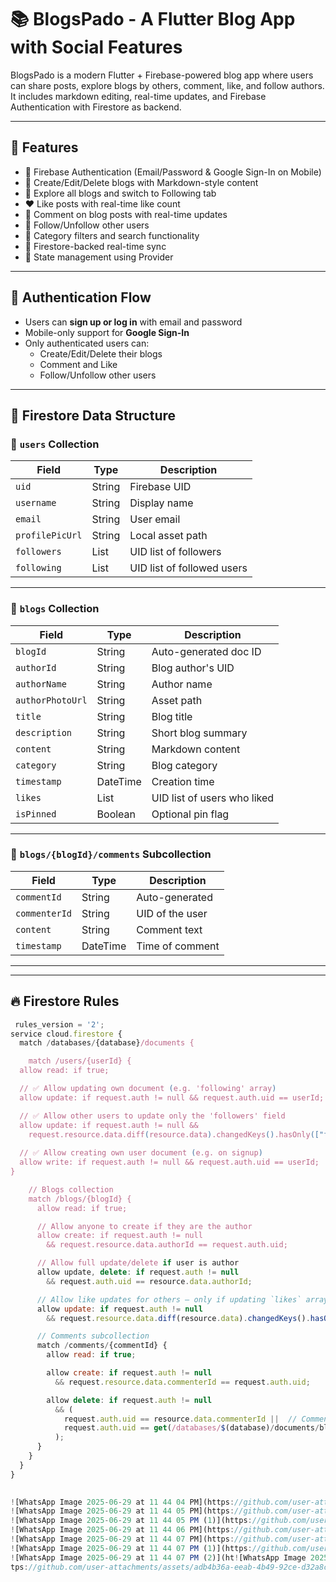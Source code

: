 # 📚 BlogsPado - A Flutter Blog App with Social Features

BlogsPado is a modern Flutter + Firebase-powered blog app where users can share posts, explore blogs by others, comment, like, and follow authors. It includes markdown editing, real-time updates, and Firebase Authentication with Firestore as backend.

---

## 🚀 Features

- 🔐 Firebase Authentication (Email/Password & Google Sign-In on Mobile)
- 📝 Create/Edit/Delete blogs with Markdown-style content
- 📂 Explore all blogs and switch to Following tab
- ❤️ Like posts with real-time like count
- 💬 Comment on blog posts with real-time updates
- 👥 Follow/Unfollow other users
- 🧭 Category filters and search functionality
- 📶 Firestore-backed real-time sync
- 🧠 State management using Provider

---

## 🔐 Authentication Flow

- Users can **sign up or log in** with email and password
- Mobile-only support for **Google Sign-In**
- Only authenticated users can:
  - Create/Edit/Delete their blogs
  - Comment and Like
  - Follow/Unfollow other users

---

## 🧱 Firestore Data Structure

### 📄 `users` Collection

| Field | Type | Description |
|---|---|---|
| `uid` | String | Firebase UID |
| `username` | String | Display name |
| `email` | String | User email |
| `profilePicUrl` | String | Local asset path |
| `followers` | List | UID list of followers |
| `following` | List | UID list of followed users |

---

### 📄 `blogs` Collection

| Field | Type | Description |
|---|---|---|
| `blogId` | String | Auto-generated doc ID |
| `authorId` | String | Blog author's UID |
| `authorName` | String | Author name |
| `authorPhotoUrl` | String | Asset path |
| `title` | String | Blog title |
| `description` | String | Short blog summary |
| `content` | String | Markdown content |
| `category` | String | Blog category |
| `timestamp` | DateTime | Creation time |
| `likes` | List | UID list of users who liked |
| `isPinned` | Boolean | Optional pin flag |

---

### 📄 `blogs/{blogId}/comments` Subcollection

| Field | Type | Description |
|---|---|---|
| `commentId` | String | Auto-generated |
| `commenterId` | String | UID of the user |
| `content` | String | Comment text |
| `timestamp` | DateTime | Time of comment |

---

---

## 🔥 Firestore Rules

```js
 rules_version = '2';
service cloud.firestore {
  match /databases/{database}/documents {

    match /users/{userId} {
  allow read: if true;

  // ✅ Allow updating own document (e.g. 'following' array)
  allow update: if request.auth != null && request.auth.uid == userId;

  // ✅ Allow other users to update only the 'followers' field
  allow update: if request.auth != null &&
    request.resource.data.diff(resource.data).changedKeys().hasOnly(["followers"]);
    
  // ✅ Allow creating own user document (e.g. on signup)
  allow write: if request.auth != null && request.auth.uid == userId;
}

    // Blogs collection
    match /blogs/{blogId} {
      allow read: if true;

      // Allow anyone to create if they are the author
      allow create: if request.auth != null
        && request.resource.data.authorId == request.auth.uid;

      // Allow full update/delete if user is author
      allow update, delete: if request.auth != null
        && request.auth.uid == resource.data.authorId;

      // Allow like updates for others — only if updating `likes` array
      allow update: if request.auth != null
        && request.resource.data.diff(resource.data).changedKeys().hasOnly(["likes"]);

      // Comments subcollection
      match /comments/{commentId} {
        allow read: if true;

        allow create: if request.auth != null
          && request.resource.data.commenterId == request.auth.uid;

        allow delete: if request.auth != null
          && (
            request.auth.uid == resource.data.commenterId ||  // Comment author
            request.auth.uid == get(/databases/$(database)/documents/blogs/$(blogId)).data.authorId  // Blog owner
          );
      }
    }
  }
}
 

![WhatsApp Image 2025-06-29 at 11 44 04 PM](https://github.com/user-attachments/assets/3a369b34-02a6-43cd-bda0-6fe80383a643)
![WhatsApp Image 2025-06-29 at 11 44 05 PM](https://github.com/user-attachments/assets/c46ac622-8c6f-491a-800b-2f3570f0132b)
![WhatsApp Image 2025-06-29 at 11 44 05 PM (1)](https://github.com/user-attachments/assets/3576dc29-8208-452d-9ba3-4490c178e4e9)
![WhatsApp Image 2025-06-29 at 11 44 06 PM](https://github.com/user-attachments/assets/70e7a005-6522-4b0f-8f06-e2c25adca583)
![WhatsApp Image 2025-06-29 at 11 44 07 PM](https://github.com/user-attachments/assets/b0ae0ae7-4510-43cf-b1e1-67ceed99b6ca)
![WhatsApp Image 2025-06-29 at 11 44 07 PM (1)](https://github.com/user-attachments/assets/8d853cb6-cfb7-4a38-ab4b-fdaa23c12d55)
![WhatsApp Image 2025-06-29 at 11 44 07 PM (2)](ht![WhatsApp Image 2025-06-29 at 11 44 09 PM](https://github.com/user-attachments/assets/082b41dc-65cb-4138-99a7-c1b5eec03a81)
tps://github.com/user-attachments/assets/adb4b36a-eeab-4b49-92ce-d32a8c210b3e)
